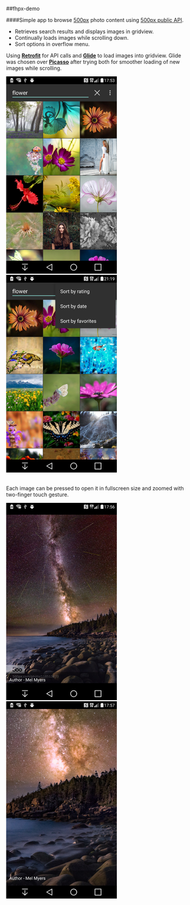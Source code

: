 ##fhpx-demo

####Simple app to browse [500px](https://500px.com/) photo content using [500px public API](https://github.com/500px/api-documentation).

* Retrieves search results and displays images in gridview. 
* Continually loads images while scrolling down.
* Sort options in overflow menu.

Using **[Retrofit](http://square.github.io/retrofit/)** for API calls and **[Glide](https://github.com/bumptech/glide)** to load images into gridview. Glide was chosen over **[Picasso](http://square.github.io/picasso/)** after trying both for smoother loading of new images while scrolling.


<img src="screenshots/fhpx_browsing.jpg" width="300"/> <img src="screenshots/fhpx_sort.jpg" width="300"/>

<br />
Each image can be pressed to open it in fullscreen size and zoomed with two-finger touch gesture.

<img src="screenshots/fhpx_full.jpg" width="300"/> <img src="screenshots/fhpx_zoom.jpg" width="300"/>
